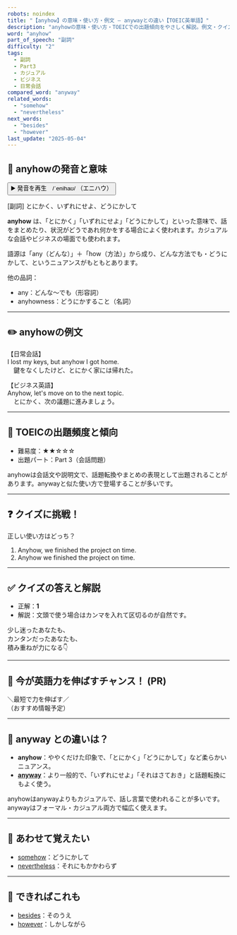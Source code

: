 ```yaml
---
robots: noindex
title: "【anyhow】の意味・使い方・例文 ― anywayとの違い【TOEIC英単語】"
description: "anyhowの意味・使い方・TOEICでの出題傾向をやさしく解説。例文・クイズ付きでanywayとの違いもわかりやすく学べます。"
word: "anyhow"
part_of_speech: "副詞"
difficulty: "2"
tags:
  - 副詞
  - Part3
  - カジュアル
  - ビジネス
  - 日常会話
compared_word: "anyway"
related_words:
  - "somehow"
  - "nevertheless"
next_words:
  - "besides"
  - "however"
last_update: "2025-05-04"
---
```


## 🔰 anyhowの発音と意味

<button class="play-audio" onclick="playTTS('anyhow')">
  <span class="play-audio-main">
    ▶️ 発音を再生　/ˈenihaʊ/
  </span>
  <span class="play-audio-sub">
    （エニハウ）
  </span>
</button>

[副詞] とにかく、いずれにせよ、どうにかして

**anyhow** は、「とにかく」「いずれにせよ」「どうにかして」といった意味で、話をまとめたり、状況がどうであれ何かをする場合によく使われます。カジュアルな会話やビジネスの場面でも使われます。

語源は「any（どんな）」＋「how（方法）」から成り、どんな方法でも・どうにかして、というニュアンスがもともとあります。

他の品詞：  
- any：どんな～でも（形容詞）
- anyhowness：どうにかすること（名詞）

---

## ✏️ anyhowの例文

【日常会話】  
I lost my keys, but anyhow I got home.  
　鍵をなくしたけど、とにかく家には帰れた。

【ビジネス英語】  
Anyhow, let's move on to the next topic.  
　とにかく、次の議題に進みましょう。

---

## 🎯 TOEICの出題頻度と傾向

- 難易度：★★☆☆☆
- 出題パート：Part 3（会話問題）

anyhowは会話文や説明文で、話題転換やまとめの表現として出題されることがあります。anywayと似た使い方で登場することが多いです。

---

## ❓ クイズに挑戦！

正しい使い方はどっち？

1. Anyhow, we finished the project on time.  
2. Anyhow we finished the project on time.

---

## ✅ クイズの答えと解説

- 正解：**1**
- 解説：文頭で使う場合はカンマを入れて区切るのが自然です。

少し迷ったあなたも、  
カンタンだったあなたも、  
積み重ねが力になる👇️

---

## 🚀 今が英語力を伸ばすチャンス！ (PR)

<div class="info-center">
＼最短で力を伸ばす／<br>  
（おすすめ情報予定）
</div>

---

## 🤔  anyway との違いは？

- **anyhow**：ややくだけた印象で、「とにかく」「どうにかして」など柔らかいニュアンス。
- **[anyway](/anyway)**：より一般的で、「いずれにせよ」「それはさておき」と話題転換にもよく使う。

anyhowはanywayよりもカジュアルで、話し言葉で使われることが多いです。anywayはフォーマル・カジュアル両方で幅広く使えます。

---

## 🧩 あわせて覚えたい

- [somehow](/somehow)：どうにかして
- [nevertheless](/nevertheless)：それにもかかわらず

---

## 📖 できればこれも

- [besides](/besides)：そのうえ
- [however](/however)：しかしながら

<!-- cvid: aid47_bid01 -->
